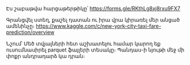 Էս շաբաթվա հարցաթերթիկը՝
https://forms.gle/RKthLg8xj8rxu9FX7

Գրանցվել ստեղ, քաշել դատան ու իրա վրա կիրառել մեր անցած ամենինչը։
https://www.kaggle.com/c/new-york-city-taxi-fare-prediction/overview

Նշում՝
Մեծ տվյալների հետ աշխատելու համար կարող եք ուսումնասիրել parquet ֆայլերի տեսակը։
Պանդաս-ի նյութի մեջ մի փոքր անդրադարձ կա դրան։